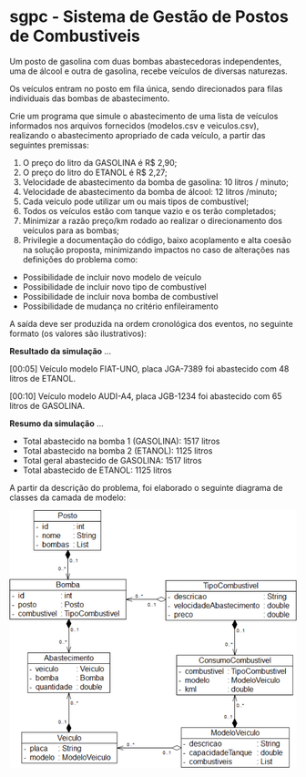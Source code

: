 # sgpc - Sistema de Gestão de Postos de Combustiveis

Um posto de gasolina com duas bombas abastecedoras independentes, uma de álcool e outra de gasolina, recebe veículos de diversas naturezas. 

Os veículos entram no posto em fila única, sendo direcionados para filas individuais das bombas de abastecimento. 

Crie um programa que simule o abastecimento de uma lista de veículos informados nos arquivos fornecidos (modelos.csv e veiculos.csv), realizando o abastecimento apropriado de cada veículo, 
a partir das seguintes premissas:

1. O preço do litro da GASOLINA é R$ 2,90;
2. O preço do litro do ETANOL é R$ 2,27;
3. Velocidade de abastecimento da bomba de gasolina: 10 litros / minuto;
4. Velocidade de abastecimento da bomba de álcool: 12 litros /minuto;
5. Cada veículo pode utilizar um ou mais tipos de combustível;
6. Todos os veículos estão com tanque vazio e os terão completados;
7. Minimizar a razão preço/km rodado ao realizar o direcionamento dos veículos para as bombas;
8. Privilegie a documentação do código, baixo acoplamento e alta coesão na solução proposta, minimizando impactos no caso de alterações nas definições do problema como:


- Possibilidade de incluir novo modelo de veículo
- Possibilidade de incluir novo tipo de combustível
- Possibilidade de incluir nova bomba de combustível
- Possibilidade de mudança no critério enfileiramento



A saída deve ser produzida na ordem cronológica dos eventos, no seguinte formato (os valores são ilustrativos):

**Resultado da simulação**
...

[00:05] Veículo modelo FIAT-UNO, placa JGA-7389 foi abastecido com 48 litros de ETANOL.

[00:10] Veículo modelo AUDI-A4, placa JGB-1234 foi abastecido com 65 litros de GASOLINA.


**Resumo da simulação**
...
* Total abastecido na bomba 1 (GASOLINA): 1517 litros
* Total abastecido na bomba 2 (ETANOL): 1125 litros
* Total geral abastecido de GASOLINA: 1517 litros
* Total abastecido de ETANOL: 1125 litros


A partir da descrição do problema, foi elaborado o seguinte diagrama de classes da camada de modelo: 

![Diagrama](210709-diagrama_classes-model_package-v2.png)
